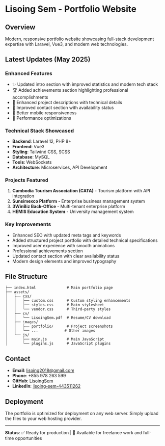 # Lisoing Sem - Portfolio Website

## Overview
Modern, responsive portfolio website showcasing full-stack development expertise with Laravel, Vue3, and modern web technologies.

## Latest Updates (May 2025)

### Enhanced Features
- ✨ Updated intro section with improved statistics and modern tech stack
- 🏆 Added achievements section highlighting professional accomplishments
- 💼 Enhanced project descriptions with technical details
- 🎯 Improved contact section with availability status
- 📱 Better mobile responsiveness
- 🚀 Performance optimizations

### Technical Stack Showcased
- **Backend**: Laravel 12, PHP 8+
- **Frontend**: Vue3
- **Styling**: Tailwind CSS, SCSS
- **Database**: MySQL
- **Tools**: WebSockets
- **Architecture**: Microservices, API Development

### Projects Featured
1. **Cambodia Tourism Association (CATA)** - Tourism platform with API integration
2. **Sunsimexco Platform** - Enterprise business management system
3. **3WinBiz Back-Office** - Multi-tenant enterprise platform
4. **HEMIS Education System** - University management system

### Key Improvements
- Enhanced SEO with updated meta tags and keywords
- Added structured project portfolio with detailed technical specifications
- Improved user experience with smooth animations
- Professional achievements section
- Updated contact section with clear availability status
- Modern design elements and improved typography

## File Structure
```
├── index.html              # Main portfolio page
├── assets/
│   ├── css/
│   │   ├── custom.css      # Custom styling enhancements
│   │   ├── styles.css      # Main stylesheet
│   │   └── vendor.css      # Third-party styles
│   ├── cv/
│   │   └── LisoingSem.pdf  # Resume/CV download
│   ├── images/
│   │   ├── portfolio/      # Project screenshots
│   │   └── ...            # Other images
│   └── js/
│       ├── main.js         # Main JavaScript
│       └── plugins.js      # JavaScript plugins
```

## Contact
- **Email**: lisoing2018@gmail.com
- **Phone**: +855 978 263 599
- **GitHub**: [LisoingSem](https://github.com/LisoingSem)
- **LinkedIn**: [lisoing-sem-443511262](https://www.linkedin.com/in/lisoing-sem-443511262)

## Deployment
The portfolio is optimized for deployment on any web server. Simply upload the files to your web hosting provider.

---
**Status**: ✅ Ready for production | 💼 Available for freelance work and full-time opportunities
